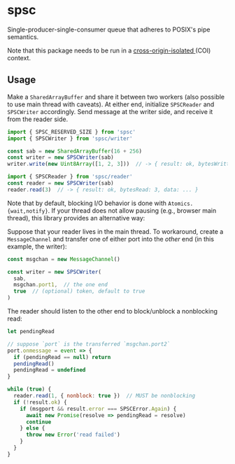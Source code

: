 # spsc

Single-producer-single-consumer queue that adheres to POSIX's pipe semantics.

Note that this package needs to be run in a [cross-origin-isolated
](https://developer.mozilla.org/en-US/docs/Web/API/Window/crossOriginIsolated)
(COI) context.

## Usage

Make a `SharedArrayBuffer` and share it between two workers (also possible to
use main thread with caveats). At either end, initialize `SPSCReader` and
`SPSCWriter` accordingly. Send message at the writer side, and receive it from
the reader side.

```js
import { SPSC_RESERVED_SIZE } from 'spsc'
import { SPSCWriter } from 'spsc/writer'

const sab = new SharedArrayBuffer(16 + 256)
const writer = new SPSCWriter(sab)
writer.write(new Uint8Array([1, 2, 3]))  // -> { result: ok, bytesWritten: 3 }
```

```js
import { SPSCReader } from 'spsc/reader'
const reader = new SPSCWriter(sab)
reader.read(3)  // -> { result: ok, bytesRead: 3, data: ... }
```

Note that by default, blocking I/O behavior is done with `Atomics.{wait,notify}`.
If your thread does not allow pausing (e.g., browser main thread), this library
provides an alternative way:

Suppose that your reader lives in the main thread. To workaround, create a
`MessageChannel` and transfer one of either port into the *other* end (in this
example, the writer):

```js
const msgchan = new MessageChannel()

const writer = new SPSCWriter(
  sab,
  msgchan.port1,  // the one end
  true  // (optional) token, default to true
)
```

The reader should listen to the other end to block/unblock a nonblocking read:

```js
let pendingRead

// suppose `port` is the transferred `msgchan.port2`
port.onmessage = event => {
  if (pendingRead == null) return
  pendingRead()
  pendingRead = undefined
}

while (true) {
  reader.read(1, { nonblock: true })  // MUST be nonblocking
  if (!result.ok) {
    if (msgport && result.error === SPSCError.Again) {
      await new Promise(resolve => pendingRead = resolve)
      continue
    } else {
      throw new Error('read failed')
    }
  }
}
```
